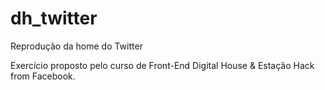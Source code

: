 # dh_twitter
Reprodução da home do Twitter

Exercício proposto pelo curso de Front-End Digital House & Estação Hack from Facebook.
